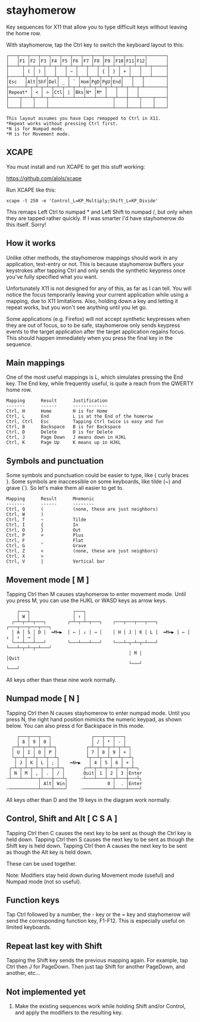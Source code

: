 stayhomerow
===========

Key sequences for X11 that allow you to type difficult keys without leaving the home row.

With stayhomerow, tap the  Ctrl  key to switch the keyboard layout to this:

    ┌───┬───┬───┬───┬───┬───┬───┬───┬───┬───┬───┬───┬───┬───────┐
    │   │F1 │F2 │F3 │F4 │F5 │F6 │F7 │F8 │F9 │F10│F11│F12│       │
    ├───┴─┬─┴─┬─┴─┬─┴─┬─┴─┬─┴─┬─┴─┬─┴─┬─┴─┬─┴─┬─┴─┬─┴─┬─┴─┬─────┤
    │     │ ( │ ) │   │   │ ~ │   │   │ { │ } │ + │   │   │     │
    ├─────┴┬──┴┬──┴┬──┴┬──┴┬──┴┬──┴┬──┴┬──┴┬──┴┬──┴┬──┴┬──┴─────┤
    │Esc   │Alt│Shf│Del│ _ │ ` │Hom│PgD│PgU│End│   │   │        │
    ├──────┴─┬─┴─┬─┴─┬─┴─┬─┴─┬─┴─┬─┴─┬─┴─┬─┴─┬─┴─┬─┴─┬─┴────────┤
    │Repeat* │ < │ > │Ctl│ | │Bks│N* │M* │   │   │   │          │
    ├────┬───┴┬──┴─┬─┴───┴───┴───┴───┴───┴──┬┴───┼───┴┬────┬────┤
    │    │    │    │                        │    │    │    │    │
    └────┴────┴────┴────────────────────────┴────┴────┴────┴────┘

    This layout assumes you have Caps remapped to Ctrl in X11.
    *Repeat works without pressing Ctrl first.
    *N is for Numpad mode.
    *M is for Movement mode.


XCAPE
-----

You must install and run XCAPE to get this stuff working:

https://github.com/alols/xcape

Run XCAPE like this:

    xcape -t 250 -e 'Control_L=KP_Multiply;Shift_L=KP_Divide'

This remaps Left Ctrl to numpad  *  and Left Shift to numpad  /, but only when they are tapped
rather quickly. If I was smarter I'd have stayhomerow do this itself. Sorry!


How it works
------------

Unlike other methods, the stayhomerow mappings should work in any application, text-entry or not.
This is because stayhomerow buffers your keystrokes after tapping  Ctrl  and only sends the
synthetic keypress once you've fully specified what you want.

Unfortunately X11 is not designed for any of this, as far as I can tell. You will notice the focus
temporarily leaving your current application while using a mapping, due to X11 limitations. Also,
holding down a key and letting it repeat works, but you won't see anything until you let go.

Some applications (e.g. Firefox) will not accept synthetic keypresses when they are out of focus,
so to be safe, stayhomerow only sends keypress events to the target application after the target
application regains focus. This should happen immediately when you press the final key in the
sequence.


Main mappings
-------------

One of the most useful mappings is  L,  which simulates pressing the End key. The End key,
while frequently useful, is quite a reach from the QWERTY home row.

    Mapping      Result      Justification
    -------      ------      -------------
    Ctrl, H      Home        H is for Home
    Ctrl, L      End         L is at the End of the homerow
    Ctrl, Ctrl   Esc         Tapping Ctrl twice is easy and fun
    Ctrl, B      Backspace   B is for Backspace
    Ctrl, D      Delete      D is for Delete
    Ctrl, J      Page Down   J means down in HJKL
    Ctrl, K      Page Up     K means up in HJKL


Symbols and punctuation
-----------------------

Some symbols and punctuation could be easier to type, like { curly braces }. Some symbols are
inaccessible on some keyboards, like tilde (~) and grave (`). So let's make them all easier to
get to.

    Mapping      Result      Mnemonic
    -------      ------      --------
    Ctrl, Q      (           (none, these are just neighbors)
    Ctrl, W      )
    Ctrl, T      ~           Tilde
    Ctrl, I      {           In
    Ctrl, O      }           Out
    Ctrl, P      +           Plus
    Ctrl, F      _           Flat
    Ctrl, G      `           Grave
    Ctrl, Z      <           (none, these are just neighbors)
    Ctrl, X      >
    Ctrl, V      |           Vertical bar


Movement mode  [ M ]
--------------------

Tapping  Ctrl  then  M  causes stayhomerow to enter movement mode. Until you press  M,  you can
use the HJKL or WASD keys as arrow keys.

        ┌───┐                ┌───┐
        │ W │                │ ↑ │
      ┌─┴─┬─┴─┬───┐        ┌─┴─┬─┴─┬───┐    ┌───┬───┬───┬───┐       ┌───┬───┬───┬───┐
      │ A │ S │ D │  ━M━▶  │ ← │ ↓ │ → │    │ H │ J │ K │ L │  ━M━▶ │ ← │ ↓ │ ↑ │ → │
      └───┴───┴───┘        └───┴───┴───┘    └───┴─┬─┴─┬─┴───┘       └───┴─┬─┴─┬─┴───┘
                                                  │ M │                   │Quit
                                                  └───┘                   └───┘

All keys other than these nine work normally.


Numpad mode  [ N ]
------------------

Tapping  Ctrl  then  N  causes stayhomerow to enter numpad mode. Until you press  N,  the right
hand position mimicks the numeric keypad, as shown below.  You can also press  d  for Backspace
in this mode.

        ┌───┬───┬───┐               ┌───┬───┬───┐
        │ 8 │ 9 │ 0 │               │ / │ * │ - │
      ┌─┴─┬─┴─┬─┴─┬─┴─┐           ┌─┴─┬─┴─┬─┴─┬─┴─┐
      │ U │ I │ O │ P │           │ 7 │ 8 │ 9 │ + │
      └┬──┴┬──┴┬──┴┬──┴┐          └┬──┴┬──┴┬──┴┬──┴┐
       │ J │ K │ L │ ; │    ━N━▶   │ 4 │ 5 │ 6 │ + │
     ┌─┴─┬─┴─┬─┴─┬─┴─┬─┴─┐       ┌─┴─┬─┴─┬─┴─┬─┴─┬─┴─┐
     │ N │ M │ , │ . │ / │       Quit│ 1 │ 2 │ 3 │Enter
    ┈┴───┴───┴──┬┴───┼───┴┐     ┈┴───┴───┴──┬┴───┼───┴┐
                │ Alt│ Win│               0 │  . │Enter
    ┈───────────┴────┴────┘     ┈───────────┴────┴────┘

All keys other than D and the 19 keys in the diagram work normally.


Control, Shift and Alt  [ C  S  A ]
-----------------------------------

Tapping  Ctrl  then  C  causes the next key to be sent as though the Ctrl  key is held down.
Tapping  Ctrl  then  S  causes the next key to be sent as though the Shift key is held down.
Tapping  Ctrl  then  A  causes the next key to be sent as though the Alt   key is held down.

These can be used together.

Note: Modifiers stay held down during Movement mode (useful) and Numpad mode (not so useful).


Function keys
-------------

Tap  Ctrl  followed by a number, the  -  key or the  =  key and stayhomerow will send the
corresponding function key, F1-F12. This is especially useful on limited keyboards.


Repeat last key with Shift
--------------------------

Tapping the Shift key sends the previous mapping again. For example, tap Ctrl then J for PageDown.
Then just tap Shift for another PageDown, and another, etc...


Not implemented yet
-------------------

  1. Make the existing sequences work while holding Shift and/or Control, and apply the modifiers
     to the resulting key.
